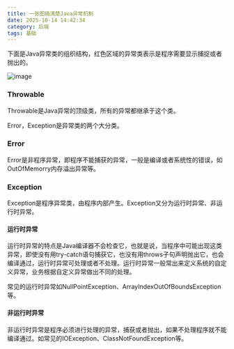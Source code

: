 ```yaml
---
title: 一张图搞清楚Java异常机制
date: 2025-10-14 14:42:34
category: 后端
tags: 基础
---
```


下面是Java异常类的组织结构，红色区域的异常类表示是程序需要显示捕捉或者抛出的。

![image](https://www.programcreek.com/wp-content/uploads/2009/02/Exception-Hierarchy-Diagram.jpeg)

### Throwable
Throwable是Java异常的顶级类，所有的异常都继承于这个类。

Error，Exception是异常类的两个大分类。

### Error

Error是非程序异常，即程序不能捕获的异常，一般是编译或者系统性的错误，如OutOfMemorry内存溢出异常等。

### Exception
Exception是程序异常类，由程序内部产生。Exception又分为运行时异常、非运行时异常。

#### 运行时异常

运行时异常的特点是Java编译器不会检查它，也就是说，当程序中可能出现这类异常，即使没有用try-catch语句捕获它，也没有用throws子句声明抛出它，也会编译通过，运行时异常可处理或者不处理。运行时异常一般常出来定义系统的自定义异常，业务根据自定义异常做出不同的处理。

常见的运行时异常如NullPointException、ArrayIndexOutOfBoundsException等。

#### 非运行时异常

非运行时异常是程序必须进行处理的异常，捕获或者抛出，如果不处理程序就不能编译通过。如常见的IOException、ClassNotFoundException等。

